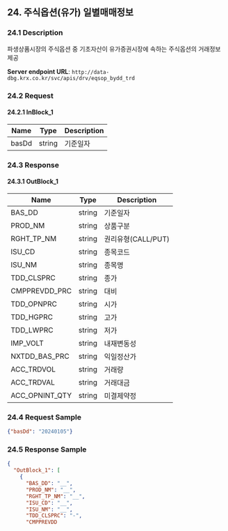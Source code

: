 ## 24. 주식옵션(유가) 일별매매정보

### 24.1 Description
파생상품시장의 주식옵션 중 기초자산이 유가증권시장에 속하는 주식옵션의 거래정보 제공

**Server endpoint URL**: `http://data-dbg.krx.co.kr/svc/apis/drv/eqsop_bydd_trd`

### 24.2 Request

#### 24.2.1 InBlock_1
| Name   | Type   | Description |
|--------|--------|-------------|
| basDd  | string | 기준일자    |

### 24.3 Response

#### 24.3.1 OutBlock_1
| Name            | Type   | Description      |
|-----------------|--------|------------------|
| BAS_DD          | string | 기준일자         |
| PROD_NM         | string | 상품구분         |
| RGHT_TP_NM      | string | 권리유형(CALL/PUT) |
| ISU_CD          | string | 종목코드         |
| ISU_NM          | string | 종목명           |
| TDD_CLSPRC      | string | 종가             |
| CMPPREVDD_PRC   | string | 대비             |
| TDD_OPNPRC      | string | 시가             |
| TDD_HGPRC       | string | 고가             |
| TDD_LWPRC       | string | 저가             |
| IMP_VOLT        | string | 내재변동성       |
| NXTDD_BAS_PRC   | string | 익일정산가       |
| ACC_TRDVOL      | string | 거래량           |
| ACC_TRDVAL      | string | 거래대금         |
| ACC_OPNINT_QTY  | string | 미결제약정       |

### 24.4 Request Sample
```json
{"basDd": "20240105"}
```

### 24.5 Response Sample
```json
{
  "OutBlock_1": [
    {
      "BAS_DD": "__",
      "PROD_NM": "__",
      "RGHT_TP_NM": "__",
      "ISU_CD": "__",
      "ISU_NM": "__",
      "TDD_CLSPRC": "-",
      "CMPPREVDD
